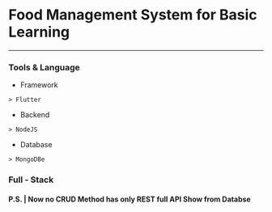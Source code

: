 # Food Management System for Basic Learning 

<hr>




### Tools & Language

 - Framework
```
> Flutter
```
 - Backend
```
> NodeJS
```
 - Database
```
> MongoDBe
```


### Full - Stack
#### P.S. | Now no CRUD Method has only REST full API Show from Databse






